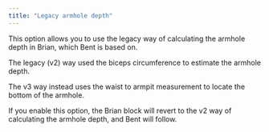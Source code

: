 ```yaml
---
title: "Legacy armhole depth"
---
```


This option allows you to use the legacy way of calculating the armhole depth in Brian, which Bent is based on.

The legacy (v2) way used the biceps circumference to estimate the armhole depth.

The v3 way instead uses the waist to armpit measurement to locate the bottom of the armhole.

If you enable this option, the Brian block will revert to the v2 way of calculating the armhole depth, and Bent will follow.
